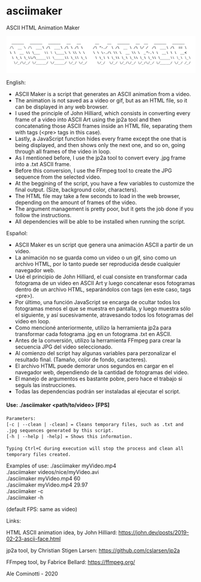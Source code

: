 # asciimaker
ASCII HTML Animation Maker

![ASCII Maker Banner](https://github.com/alecominotti/asciimaker/blob/master/bannerasciimaker.png)  

English:
- ASCII Maker is a script that generates an ASCII animation from a video.
- The animation is not saved as a video or gif, but as an HTML file, so it can be displayed in any web browser.
- I used the principle of John Hilliard, which consists in converting every frame of a video into ASCII Art using the jp2a tool and then concatenating those ASCII frames inside an HTML file, separating them with tags (\<pre\> tags in this case).
- Lastly, a JavaScript function hides every frame except the one that is being displayed, and then shows only the next one, and so on, going through all frames of the video in loop.
- As I mentioned before, I use the jp2a tool to convert every .jpg frame into a .txt ASCII frame.
- Before this conversion, I use the FFmpeg tool to create the JPG sequence from the selected video.
- At the beggining of the script, you have a few variables to customize the final output. (Size, background color, characters).
- The HTML file may take a few seconds to load in the web browser, depending on the amount of frames of the video.
- The argument management is pretty poor, but it gets the job done if you follow the instructions.
- All dependencies will be able to be installed when running the script.

Español:
- ASCII Maker es un script que genera una animación ASCII a partir de un video. 
- La animación no se guarda como un video o un gif, sino como un archivo HTML, por lo tanto puede ser reproducida desde cualquier navegador web.
- Usé el principio de John Hilliard, el cual consiste en transformar cada fotograma de un video en ASCII Art y luego concatenar esos fotogramas dentro de un archivo HTML, separándolos con tags (en este caso, tags \<pre\>).
- Por último, una función JavaScript se encarga de ocultar todos los fotogramas menos el que se muestra en pantalla, y luego muestra sólo el siguiente, y así sucesivamente, atravesando todos los fotogramas del video en loop.
- Como mencioné anteriormente, utilizo la herramienta jp2a para transformar cada fotograma .jpg en un fotograma .txt en ASCII.
- Antes de la conversión, utilizo la herramienta FFmpeg para crear la secuencia JPG del video seleccionado.
- Al comienzo del script hay algunas variables para perzonalizar el resultado final. (Tamaño, color de fondo, caracteres).
- El archivo HTML puede demorar unos segundos en cargar en el navegador web, dependiendo de la cantidad de fotogramas del video.
- El manejo de argumentos es bastante pobre, pero hace el trabajo si seguís las instrucciones.
- Todas las dependencias podrán ser instaladas al ejecutar el script.

#### Use: ./asciimaker <path/to/video> [FPS]

	Parameters:
	[-c | --clean | -clean] = Cleans temporary files, such as .txt and .jpg sequences generated by this script.
	[-h | --help | -help] = Shows this information.

	Typing Ctrl+C during execution will stop the process and clean all temporary files created.

Examples of use:
	./asciimaker myVideo.mp4\
	./asciimaker videos/nice/myVideo.avi\
	./asciimaker myVideo.mp4 60\
	./asciimaker myVideo.mp4 29.97\
	./asciimaker -c\
	./asciimaker -h
	
(default FPS: same as video)


Links:

HTML ASCII animation idea, by John Hilliard: 
	https://john.dev/posts/2019-02-23-ascii-face.html

jp2a tool, by Christian Stigen Larsen:
	https://github.com/cslarsen/jp2a

FFmpeg tool, by Fabrice Bellard:
	https://ffmpeg.org/

Ale Cominotti - 2020
